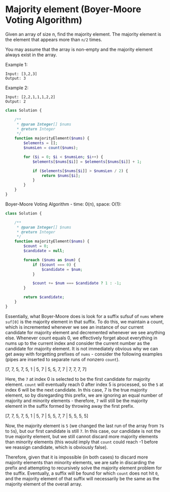# Majority element (Boyer-Moore Voting Algorithm)

Given an array of size n, find the majority element. The majority element is the element that appears more than `n/2` times.

You may assume that the array is non-empty and the majority element always exist in the array.

Example 1:

    Input: [3,2,3]
    Output: 3

Example 2:

    Input: [2,2,1,1,1,2,2]
    Output: 2

```php
class Solution {

    /**
     * @param Integer[] $nums
     * @return Integer
     */
    function majorityElement($nums) {
        $elements = [];
        $numsLen = count($nums);

        for ($i = 0; $i < $numsLen; $i++) {
            $elements[$nums[$i]] = $elements[$nums[$i]] + 1;

            if ($elements[$nums[$i]] > $numsLen / 2) {
                return $nums[$i];
            }
        }
    }
}
```

Boyer-Moore Voting Algorithm - time: 0(n), space: O(1):
```php
class Solution {

    /**
     * @param Integer[] $nums
     * @return Integer
     */
    function majorityElement($nums) {
        $count = 0;
        $candidate = null;

        foreach ($nums as $num) {
            if ($count === 0) {
                $candidate = $num;
            }

            $count += $num === $candidate ? 1 : -1;
        }

        return $candidate;
    }
}
```

Essentially, what Boyer-Moore does is look for a suffix sufsuf of `nums` where `suf[0]` is the majority element in that suffix. To do this, we maintain a count, which is incremented whenever we see an instance of our current candidate for majority element and decremented whenever we see anything else. Whenever count equals 0, we effectively forget about everything in nums up to the current index and consider the current number as the candidate for majority element. It is not immediately obvious why we can get away with forgetting prefixes of `nums` - consider the following examples (pipes are inserted to separate runs of nonzero `count`).

[7, 7, 5, 7, 5, 1 | 5, 7 | 5, 5, 7, 7 | 7, 7, 7, 7]

Here, the `7` at index 0 is selected to be the first candidate for majority element. `count` will eventually reach 0 after index 5 is processed, so the `5` at index 6 will be the next candidate. In this case, 7 is the true majority element, so by disregarding this prefix, we are ignoring an equal number of majority and minority elements - therefore, `7` will still be the majority element in the suffix formed by throwing away the first prefix.

[7, 7, 5, 7, 5, 1 | 5, 7 | 5, 5, 7, 7 | 5, 5, 5, 5]

Now, the majority element is `5` (we changed the last run of the array from `7`s to `5`s), but our first candidate is still `7`. In this case, our candidate is not the true majority element, but we still cannot discard more majority elements than minority elements (this would imply that `count` could reach -1 before we reassign candidate, which is obviously false).

Therefore, given that it is impossible (in both cases) to discard more majority elements than minority elements, we are safe in discarding the prefix and attempting to recursively solve the majority element problem for the suffix. Eventually, a suffix will be found for which `count` does not hit `0`, and the majority element of that suffix will necessarily be the same as the majority element of the overall array.
